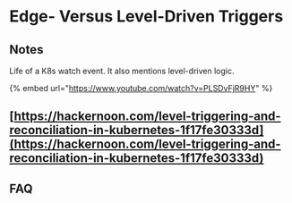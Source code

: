 # Edge- Versus Level-Driven Triggers

## Notes

Life of a K8s watch event. It also mentions level-driven logic.

{% embed url="https://www.youtube.com/watch?v=PLSDvFjR9HY" %}

## [https://hackernoon.com/level-triggering-and-reconciliation-in-kubernetes-1f17fe30333d](https://hackernoon.com/level-triggering-and-reconciliation-in-kubernetes-1f17fe30333d)

## FAQ

